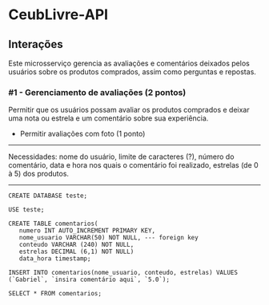 # CeubLivre-API

## Interações

Este microsserviço gerencia as avaliações e comentários deixados pelos usuários sobre os produtos comprados, assim como
perguntas e repostas.

### #1 - Gerenciamento de avaliações (2 pontos)

Permitir que os usuários possam avaliar os produtos comprados e deixar uma nota ou estrela e um comentário sobre sua
experiência.

* Permitir avaliações com foto (1 ponto)

---

Necessidades: nome do usuário, limite de caracteres (?), número do comentário, data e hora nos quais o comentário foi realizado, estrelas (de 0 à 5) dos produtos.

---
```
CREATE DATABASE teste;

USE teste;

CREATE TABLE comentarios(
   numero INT AUTO_INCREMENT PRIMARY KEY,
   nome_usuario VARCHAR(50) NOT NULL, --- foreign key
   conteudo VARCHAR (240) NOT NULL,
   estrelas DECIMAL (6,1) NOT NULL)
   data_hora timestamp;

INSERT INTO comentarios(nome_usuario, conteudo, estrelas) VALUES
(`Gabriel`, `insira comentário aqui`, `5.0`);
   
SELECT * FROM comentarios;
```
